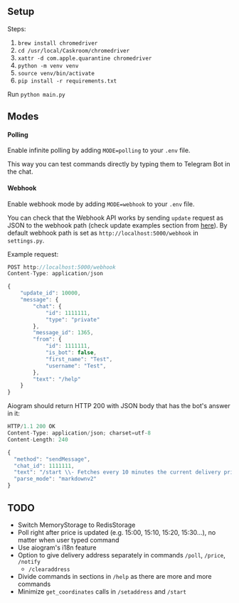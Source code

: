 ## Setup

Steps:

1. `brew install chromedriver`
2. `cd /usr/local/Caskroom/chromedriver`
3. `xattr -d com.apple.quarantine chromedriver`
4. `python -m venv venv`
5. `source venv/bin/activate`
6. `pip install -r requirements.txt`

Run `python main.py`

## Modes

#### Polling

Enable infinite polling by adding `MODE=polling` to your `.env` file.

This way you can test commands directly by typing them to Telegram Bot in the chat.

#### Webhook

Enable webhook mode by adding `MODE=webhook` to your `.env` file.

You can check that the Webhook API works by sending `update` request as JSON to the webhook path (check update examples section from [here](https://core.telegram.org/bots/webhooks)). By default webhook path is set as `http://localhost:5000/webhook` in `settings.py`.

Example request:

```javascript
POST http://localhost:5000/webhook
Content-Type: application/json

{
    "update_id": 10000,
    "message": {
        "chat": {
            "id": 1111111,
            "type": "private"
        },
        "message_id": 1365,
        "from": {
            "id": 1111111,
            "is_bot": false,
            "first_name": "Test",
            "username": "Test",
        },
        "text": "/help"
    }
}
```

Aiogram should return HTTP 200 with JSON body that has the bot's answer in it:

```javascript
HTTP/1.1 200 OK
Content-Type: application/json; charset=utf-8
Content-Length: 240

{
  "method": "sendMessage",
  "chat_id": 1111111,
  "text": "/start \\- Fetches every 10 minutes the current delivery price\n/stop \\- Stops fetching delivery price\n/showlatestprice \\- Shows latest delivery price",
  "parse_mode": "markdownv2"
}
```

## TODO

- Switch MemoryStorage to RedisStorage
- Poll right after price is updated (e.g. 15:00, 15:10, 15:20, 15:30...), no matter when user typed command
- Use aiogram's i18n feature
- Option to give delivery address separately in commands `/poll`, `/price`, `/notify`
    - `/clearaddress`
- Divide commands in sections in `/help` as there are more and more commands
- Minimize `get_coordinates` calls in `/setaddress` and `/start`